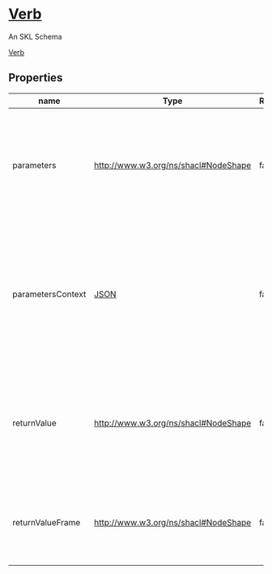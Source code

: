 <!--- This is an autogenerated file -->
# [Verb](../../../schemas/core/verb)

An SKL Schema



[Verb](../../../schemas/core/verb)

## Properties

| name | Type | Required | Description | Cardinality |
| ---- | ---- | ---- | ----------- | ---- |
| parameters | http://www.w3.org/ns/shacl#NodeShape | false | A SHACL NodeShape specifying the format and constraints that the parameters of a Verb must conform to. | 0..1 |
| parametersContext | [JSON](http://www.w3.org/1999/02/22-rdf-syntax-ns#JSON) | false | A JSON-LD Context Definition used to expand the parameters supplied a Verb so that they can be validated against the Verb's `parameters` NodeShape. | 0..1 |
| returnValue | http://www.w3.org/ns/shacl#NodeShape | false | A SHACL NodeShape specifying the format and constraints that the return value of a Verb must conform to. | 0..1 |
| returnValueFrame | http://www.w3.org/ns/shacl#NodeShape | false | A JSON-LD Frame used to transform the JSON-LD returned by a Mapping to this Verb. | 0..1 |

